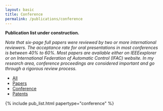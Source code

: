 ```yaml
---
layout: basic
title: Conference
permalink: /publications/conference
---
```


**Publication list under construction.** 

*Note that six-page full papers were reviewed by two or more international reviewers. The acceptance rate for oral presentations in most conferences is between 40% to 60%. Most papers are available either on IEEEexplorer or on International Federation of Automatic Control (IFAC) website. In my research area, conference proceedings are considered important and go through a rigorous review process.*

<div class="tabs">
  <ul class="list-nomargin no-deco">
    <li><a href="{{ site.baseurl }}/publications/">All</a></li>
    <li><a href="{{ site.baseurl }}/publications/papers">Papers</a></li>
    <li class="is-active"><a href="{{ site.baseurl }}/publications/conference">Conference</a></li>
    <li><a href="{{ site.baseurl }}/publications/patents">Patents</a></li>
  </ul>
</div>

{% include pub_list.html papertype="conference" %}